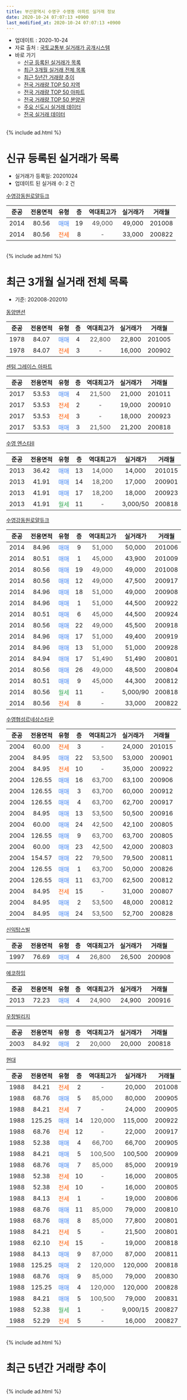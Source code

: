 ```yaml
---
title: 부산광역시 수영구 수영동 아파트 실거래 정보
date: 2020-10-24 07:07:13 +0900
last_modified_at: 2020-10-24 07:07:13 +0900
---
```


* 업데이트 : 2020-10-24
* 자료 출처 : [국토교통부 실거래가 공개시스템](http://rt.molit.go.kr)
* 바로 가기
    * [신규 등록된 실거래가 목록](#신규-등록된-실거래가-목록)
    * [최근 3개월 실거래 전체 목록](#최근-3개월-실거래-전체-목록)
    * [최근 5년간 거래량 추이](#최근-5년간-거래량-추이)
    * [전국 거래량 TOP 50 지역](https://inasie.github.io/apt-trade-info/최근-3개월-전국에서-가장-거래가-많이-발생한-지역)
    * [전국 거래량 TOP 50 아파트](https://inasie.github.io/apt-trade-info/최근-3개월-전국에서-가장-거래가-많이-발생한-아파트)
    * [전국 거래량 TOP 50 분양권](https://inasie.github.io/apt-trade-info/최근-3개월-전국에서-가장-거래가-많이-발생한-분양권)
    * [주요 신도시 실거래 데이터](https://inasie.github.io/apt-trade-info/주요-신도시)
    * [전국 실거래 데이터](https://inasie.github.io/apt-trade-info/전국)
<br>
{% include ad.html %}
<br>

# 신규 등록된 실거래가 목록
* 실거래가 등록일: 20201024
* 업데이트 된 실거래 수: 2 건


[수영강동원로얄듀크](https://search.naver.com/search.naver?query=%EB%B6%80%EC%82%B0%EA%B4%91%EC%97%AD%EC%8B%9C+%EC%88%98%EC%98%81%EA%B5%AC+%EC%88%98%EC%98%81%EB%8F%99+%EC%88%98%EC%98%81%EA%B0%95%EB%8F%99%EC%9B%90%EB%A1%9C%EC%96%84%EB%93%80%ED%81%AC)

|준공|전용면적|유형|층|역대최고가|실거래가|거래월|
|:---:|:---:|:---:|:---:|:---:|:---:|:---:|
|2014|80.56|<span style="color:#4285f3">매매</span>|19|<span style="color:#444444">49,000</span>|49,000|201008|
|2014|80.56|<span style="color:#ff5a00">전세</span>|8|<span style="color:#444444">-</span>|33,000|200822|


<br>
{% include ad.html %}
<br>

# 최근 3개월 실거래 전체 목록
* 기준: 202008-202010


[동양맨션](https://search.naver.com/search.naver?query=%EB%B6%80%EC%82%B0%EA%B4%91%EC%97%AD%EC%8B%9C+%EC%88%98%EC%98%81%EA%B5%AC+%EC%88%98%EC%98%81%EB%8F%99+%EB%8F%99%EC%96%91%EB%A7%A8%EC%85%98)

|준공|전용면적|유형|층|역대최고가|실거래가|거래월|
|:---:|:---:|:---:|:---:|:---:|:---:|:---:|
|1978|84.07|<span style="color:#4285f3">매매</span>|4|<span style="color:#444444">22,800</span>|22,800|201005|
|1978|84.07|<span style="color:#ff5a00">전세</span>|3|<span style="color:#444444">-</span>|16,000|200902|

[센텀 그레이스 아파트](https://search.naver.com/search.naver?query=%EB%B6%80%EC%82%B0%EA%B4%91%EC%97%AD%EC%8B%9C+%EC%88%98%EC%98%81%EA%B5%AC+%EC%88%98%EC%98%81%EB%8F%99+%EC%84%BC%ED%85%80+%EA%B7%B8%EB%A0%88%EC%9D%B4%EC%8A%A4+%EC%95%84%ED%8C%8C%ED%8A%B8)

|준공|전용면적|유형|층|역대최고가|실거래가|거래월|
|:---:|:---:|:---:|:---:|:---:|:---:|:---:|
|2017|53.53|<span style="color:#4285f3">매매</span>|4|<span style="color:#444444">21,500</span>|21,000|201011|
|2017|53.53|<span style="color:#ff5a00">전세</span>|2|<span style="color:#444444">-</span>|19,000|200910|
|2017|53.53|<span style="color:#ff5a00">전세</span>|3|<span style="color:#444444">-</span>|18,000|200923|
|2017|53.53|<span style="color:#4285f3">매매</span>|3|<span style="color:#444444">21,500</span>|21,200|200818|

[수영 엔스타Ⅱ](https://search.naver.com/search.naver?query=%EB%B6%80%EC%82%B0%EA%B4%91%EC%97%AD%EC%8B%9C+%EC%88%98%EC%98%81%EA%B5%AC+%EC%88%98%EC%98%81%EB%8F%99+%EC%88%98%EC%98%81+%EC%97%94%EC%8A%A4%ED%83%80%E2%85%A1)

|준공|전용면적|유형|층|역대최고가|실거래가|거래월|
|:---:|:---:|:---:|:---:|:---:|:---:|:---:|
|2013|36.42|<span style="color:#4285f3">매매</span>|13|<span style="color:#444444">14,000</span>|14,000|201015|
|2013|41.91|<span style="color:#4285f3">매매</span>|14|<span style="color:#444444">18,200</span>|17,000|200901|
|2013|41.91|<span style="color:#4285f3">매매</span>|17|<span style="color:#444444">18,200</span>|18,000|200923|
|2013|41.91|<span style="color:#34a853">월세</span>|11|<span style="color:#444444">-</span>|3,000/50|200818|

[수영강동원로얄듀크](https://search.naver.com/search.naver?query=%EB%B6%80%EC%82%B0%EA%B4%91%EC%97%AD%EC%8B%9C+%EC%88%98%EC%98%81%EA%B5%AC+%EC%88%98%EC%98%81%EB%8F%99+%EC%88%98%EC%98%81%EA%B0%95%EB%8F%99%EC%9B%90%EB%A1%9C%EC%96%84%EB%93%80%ED%81%AC)

|준공|전용면적|유형|층|역대최고가|실거래가|거래월|
|:---:|:---:|:---:|:---:|:---:|:---:|:---:|
|2014|84.96|<span style="color:#4285f3">매매</span>|9|<span style="color:#444444">51,000</span>|50,000|201006|
|2014|80.51|<span style="color:#4285f3">매매</span>|1|<span style="color:#444444">45,000</span>|43,900|201009|
|2014|80.56|<span style="color:#4285f3">매매</span>|19|<span style="color:#444444">49,000</span>|49,000|201008|
|2014|80.56|<span style="color:#4285f3">매매</span>|12|<span style="color:#444444">49,000</span>|47,500|200917|
|2014|84.96|<span style="color:#4285f3">매매</span>|18|<span style="color:#444444">51,000</span>|49,000|200908|
|2014|84.96|<span style="color:#4285f3">매매</span>|1|<span style="color:#444444">51,000</span>|44,500|200922|
|2014|80.51|<span style="color:#4285f3">매매</span>|6|<span style="color:#444444">45,000</span>|44,500|200924|
|2014|80.56|<span style="color:#4285f3">매매</span>|22|<span style="color:#444444">49,000</span>|45,500|200918|
|2014|84.96|<span style="color:#4285f3">매매</span>|17|<span style="color:#444444">51,000</span>|49,400|200919|
|2014|84.96|<span style="color:#4285f3">매매</span>|13|<span style="color:#444444">51,000</span>|51,000|200928|
|2014|84.94|<span style="color:#4285f3">매매</span>|17|<span style="color:#444444">51,490</span>|51,490|200801|
|2014|80.56|<span style="color:#4285f3">매매</span>|26|<span style="color:#444444">49,000</span>|48,500|200804|
|2014|80.51|<span style="color:#4285f3">매매</span>|9|<span style="color:#444444">45,000</span>|44,300|200812|
|2014|80.56|<span style="color:#34a853">월세</span>|11|<span style="color:#444444">-</span>|5,000/90|200818|
|2014|80.56|<span style="color:#ff5a00">전세</span>|8|<span style="color:#444444">-</span>|33,000|200822|

[수영협성르네상스타운](https://search.naver.com/search.naver?query=%EB%B6%80%EC%82%B0%EA%B4%91%EC%97%AD%EC%8B%9C+%EC%88%98%EC%98%81%EA%B5%AC+%EC%88%98%EC%98%81%EB%8F%99+%EC%88%98%EC%98%81%ED%98%91%EC%84%B1%EB%A5%B4%EB%84%A4%EC%83%81%EC%8A%A4%ED%83%80%EC%9A%B4)

|준공|전용면적|유형|층|역대최고가|실거래가|거래월|
|:---:|:---:|:---:|:---:|:---:|:---:|:---:|
|2004|60.00|<span style="color:#ff5a00">전세</span>|3|<span style="color:#444444">-</span>|24,000|201015|
|2004|84.95|<span style="color:#4285f3">매매</span>|22|<span style="color:#444444">53,500</span>|53,000|200901|
|2004|84.95|<span style="color:#ff5a00">전세</span>|10|<span style="color:#444444">-</span>|35,000|200922|
|2004|126.55|<span style="color:#4285f3">매매</span>|16|<span style="color:#444444">63,700</span>|63,100|200906|
|2004|126.55|<span style="color:#4285f3">매매</span>|3|<span style="color:#444444">63,700</span>|60,000|200912|
|2004|126.55|<span style="color:#4285f3">매매</span>|4|<span style="color:#444444">63,700</span>|62,700|200917|
|2004|84.95|<span style="color:#4285f3">매매</span>|13|<span style="color:#444444">53,500</span>|50,500|200916|
|2004|60.00|<span style="color:#4285f3">매매</span>|24|<span style="color:#444444">42,500</span>|42,100|200805|
|2004|126.55|<span style="color:#4285f3">매매</span>|9|<span style="color:#444444">63,700</span>|63,700|200805|
|2004|60.00|<span style="color:#4285f3">매매</span>|23|<span style="color:#444444">42,500</span>|42,000|200803|
|2004|154.57|<span style="color:#4285f3">매매</span>|22|<span style="color:#444444">79,500</span>|79,500|200811|
|2004|126.55|<span style="color:#4285f3">매매</span>|1|<span style="color:#444444">63,700</span>|50,000|200826|
|2004|126.55|<span style="color:#4285f3">매매</span>|11|<span style="color:#444444">63,700</span>|62,500|200812|
|2004|84.95|<span style="color:#ff5a00">전세</span>|15|<span style="color:#444444">-</span>|31,000|200807|
|2004|84.95|<span style="color:#4285f3">매매</span>|2|<span style="color:#444444">53,500</span>|48,000|200812|
|2004|84.95|<span style="color:#4285f3">매매</span>|24|<span style="color:#444444">53,500</span>|52,700|200828|


<script async src="//pagead2.googlesyndication.com/pagead/js/adsbygoogle.js"></script>
<!-- 기본 -->
<ins class="adsbygoogle"
     style="display:block"
     data-ad-client="ca-pub-2446590836940007"
     data-ad-slot="1659523306"
     data-ad-format="auto"
     data-full-width-responsive="true"></ins>
<script>
(adsbygoogle = window.adsbygoogle || []).push({});
</script>


[신익탑스빌](https://search.naver.com/search.naver?query=%EB%B6%80%EC%82%B0%EA%B4%91%EC%97%AD%EC%8B%9C+%EC%88%98%EC%98%81%EA%B5%AC+%EC%88%98%EC%98%81%EB%8F%99+%EC%8B%A0%EC%9D%B5%ED%83%91%EC%8A%A4%EB%B9%8C)

|준공|전용면적|유형|층|역대최고가|실거래가|거래월|
|:---:|:---:|:---:|:---:|:---:|:---:|:---:|
|1997|76.69|<span style="color:#4285f3">매매</span>|4|<span style="color:#444444">26,800</span>|26,500|200908|

[에코하임](https://search.naver.com/search.naver?query=%EB%B6%80%EC%82%B0%EA%B4%91%EC%97%AD%EC%8B%9C+%EC%88%98%EC%98%81%EA%B5%AC+%EC%88%98%EC%98%81%EB%8F%99+%EC%97%90%EC%BD%94%ED%95%98%EC%9E%84)

|준공|전용면적|유형|층|역대최고가|실거래가|거래월|
|:---:|:---:|:---:|:---:|:---:|:---:|:---:|
|2013|72.23|<span style="color:#4285f3">매매</span>|4|<span style="color:#444444">24,900</span>|24,900|200916|

[우창빌리지](https://search.naver.com/search.naver?query=%EB%B6%80%EC%82%B0%EA%B4%91%EC%97%AD%EC%8B%9C+%EC%88%98%EC%98%81%EA%B5%AC+%EC%88%98%EC%98%81%EB%8F%99+%EC%9A%B0%EC%B0%BD%EB%B9%8C%EB%A6%AC%EC%A7%80)

|준공|전용면적|유형|층|역대최고가|실거래가|거래월|
|:---:|:---:|:---:|:---:|:---:|:---:|:---:|
|2003|84.92|<span style="color:#4285f3">매매</span>|2|<span style="color:#444444">20,000</span>|20,000|200818|

[현대](https://search.naver.com/search.naver?query=%EB%B6%80%EC%82%B0%EA%B4%91%EC%97%AD%EC%8B%9C+%EC%88%98%EC%98%81%EA%B5%AC+%EC%88%98%EC%98%81%EB%8F%99+%ED%98%84%EB%8C%80)

|준공|전용면적|유형|층|역대최고가|실거래가|거래월|
|:---:|:---:|:---:|:---:|:---:|:---:|:---:|
|1988|84.21|<span style="color:#ff5a00">전세</span>|2|<span style="color:#444444">-</span>|20,000|201008|
|1988|68.76|<span style="color:#4285f3">매매</span>|5|<span style="color:#444444">85,000</span>|80,000|200905|
|1988|84.21|<span style="color:#ff5a00">전세</span>|7|<span style="color:#444444">-</span>|24,000|200905|
|1988|125.25|<span style="color:#4285f3">매매</span>|14|<span style="color:#444444">120,000</span>|115,000|200922|
|1988|68.76|<span style="color:#ff5a00">전세</span>|12|<span style="color:#444444">-</span>|22,000|200917|
|1988|52.38|<span style="color:#4285f3">매매</span>|4|<span style="color:#444444">66,700</span>|66,700|200905|
|1988|84.21|<span style="color:#4285f3">매매</span>|5|<span style="color:#444444">100,500</span>|100,500|200909|
|1988|68.76|<span style="color:#4285f3">매매</span>|7|<span style="color:#444444">85,000</span>|85,000|200919|
|1988|52.38|<span style="color:#ff5a00">전세</span>|10|<span style="color:#444444">-</span>|16,000|200805|
|1988|52.38|<span style="color:#ff5a00">전세</span>|10|<span style="color:#444444">-</span>|16,000|200805|
|1988|84.13|<span style="color:#ff5a00">전세</span>|1|<span style="color:#444444">-</span>|19,000|200806|
|1988|68.76|<span style="color:#4285f3">매매</span>|11|<span style="color:#444444">85,000</span>|79,000|200810|
|1988|68.76|<span style="color:#4285f3">매매</span>|8|<span style="color:#444444">85,000</span>|77,800|200801|
|1988|84.21|<span style="color:#ff5a00">전세</span>|5|<span style="color:#444444">-</span>|21,500|200801|
|1988|62.10|<span style="color:#ff5a00">전세</span>|15|<span style="color:#444444">-</span>|19,000|200818|
|1988|84.13|<span style="color:#4285f3">매매</span>|9|<span style="color:#444444">87,000</span>|87,000|200811|
|1988|125.25|<span style="color:#4285f3">매매</span>|2|<span style="color:#444444">120,000</span>|120,000|200818|
|1988|68.76|<span style="color:#4285f3">매매</span>|9|<span style="color:#444444">85,000</span>|79,000|200830|
|1988|125.25|<span style="color:#4285f3">매매</span>|4|<span style="color:#444444">120,000</span>|120,000|200828|
|1988|84.21|<span style="color:#4285f3">매매</span>|5|<span style="color:#444444">100,500</span>|79,000|200831|
|1988|52.38|<span style="color:#34a853">월세</span>|1|<span style="color:#444444">-</span>|9,000/15|200827|
|1988|52.29|<span style="color:#ff5a00">전세</span>|5|<span style="color:#444444">-</span>|16,000|200827|


<br>
{% include ad.html %}
<br>

# 최근 5년간 거래량 추이


<div style="width:100%;">
    <canvas id="deal_progress" height="200"></canvas>
</div>

<script>
new Chart(document.getElementById("deal_progress"), {
    type: 'line',
    data: {
        labels: ['201510','201511','201512','201601','201602','201603','201604','201605','201606','201607','201608','201609','201610','201611','201612','201701','201702','201703','201704','201705','201706','201707','201708','201709','201710','201711','201712','201801','201802','201803','201804','201805','201806','201807','201808','201809','201810','201811','201812','201901','201902','201903','201904','201905','201906','201907','201908','201909','201910','201911','201912','202001','202002','202003','202004','202005','202006','202007','202008','202009','202010'],
        datasets: [{
            label: '매매',
            pointRadius: 1,
            data: [11, 14, 9, 8, 10, 15, 8, 4, 15, 17, 4, 14, 10, 14, 5, 2, 10, 22, 14, 11, 21, 8, 5, 5, 5, 7, 4, 3, 2, 7, 4, 3, 2, 1, 0, 5, 3, 5, 6, 2, 9, 6, 3, 9, 9, 10, 12, 18, 34, 51, 17, 16, 23, 16, 10, 16, 40, 28, 20, 21, 6],
            borderColor: "rgba(255, 201, 14, 1)",
            backgroundColor: "rgba(255, 201, 14, 0.5)",
            fill: false,
            lineTension: 0
        },{
            label: '전월세',
            pointRadius: 1,
            data: [20, 18, 20, 10, 16, 26, 22, 14, 17, 14, 18, 21, 22, 16, 13, 13, 15, 15, 20, 10, 18, 14, 14, 13, 16, 12, 8, 15, 13, 19, 21, 14, 11, 6, 11, 12, 7, 8, 3, 8, 5, 10, 9, 1, 11, 14, 10, 14, 13, 11, 5, 7, 7, 2, 8, 6, 4, 16, 11, 6, 2],
            borderColor: "rgba(0, 141, 185, 1)",
            backgroundColor: "rgba(0, 141, 185, 0.5)",
            fill: false,
            lineTension: 0
        }
        ]
    },
    options: {
        responsive: true,
        title: {
            display: false
        },
        tooltips: {
            mode: 'index',
            intersect: false
        },
        hover: {
            mode: 'nearest',
            intersect: true
        },
        scales: {
            xAxes: [{
                display: true,
                scaleLabel: {
                    display: true,
                    labelString: '년/월'
                }
            }],
            yAxes: [{
                display: true,
                ticks: {
                    suggestedMin: 0,
                },
                scaleLabel: {
                    display: true,
                    labelString: '실거래 수'
                }
            }]
        }
    }
});

</script>


<br>
{% include ad.html %}
<br>

